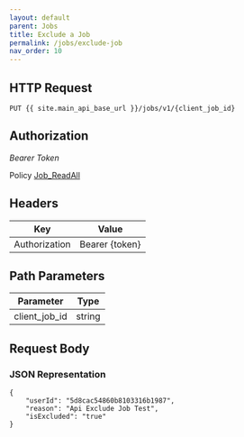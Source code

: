 ```yaml
---
layout: default
parent: Jobs
title: Exclude a Job
permalink: /jobs/exclude-job
nav_order: 10
---
```


## HTTP Request

```
PUT {{ site.main_api_base_url }}/jobs/v1/{client_job_id}
```
## Authorization

*Bearer Token*

Policy
[Job_ReadAll]({{site.url}}{{site.baseurl}}/authentication/policies#job_readall)

## Headers

| Key     | Value        |
| ----------- | ----------- |
| Authorization | Bearer {token}      |

## Path Parameters

| Parameter   | Type        |
| ----------- | ----------- |
| client_job_id | string      |

## Request Body
### JSON Representation
```
{
    "userId": "5d8cac54860b8103316b1987",
    "reason": "Api Exclude Job Test",
    "isExcluded": "true"
}
```